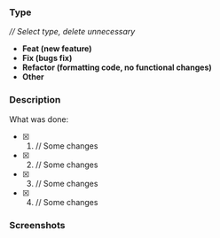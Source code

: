 ### Type
*// Select type, delete unnecessary*
- **Feat (new feature)**
- **Fix (bugs fix)**
- **Refactor (formatting code, no functional changes)**
- **Other**

### Description

What was done:
- [x] 1. // Some changes
- [x] 2. // Some changes
- [x] 3. // Some changes
- [x] 4. // Some changes

### Screenshots
